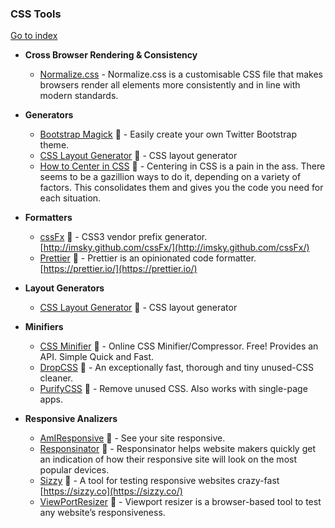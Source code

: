 ### CSS Tools
[Go to index](https://github.com/cdleon/awesome-front-end#index)

- **Cross Browser Rendering & Consistency**

  * [Normalize.css](https://github.com/necolas/normalize.css/) - Normalize.css is a customisable CSS file that makes browsers render all elements more consistently and in line with modern standards.

- **Generators**

  * [Bootstrap Magick](http://pikock.github.io/bootstrap-magic/app/index.html#!/editor) :gift_heart: - Easily create your own Twitter Bootstrap theme.
  * [CSS Layout Generator](http://csslayoutgenerator.com/) :gift_heart: - CSS layout generator
  * [How to Center in CSS](http://howtocenterincss.com/) :gift_heart: - Centering in CSS is a pain in the ass. There seems to be a gazillion ways to do it, depending on a variety of factors. This consolidates them and gives you the code you need for each situation.

- **Formatters**

  * [cssFx](https://github.com/imsky/cssFx) :gift_heart: - CSS3 vendor prefix generator. [http://imsky.github.com/cssFx/](http://imsky.github.com/cssFx/)
  * [Prettier](https://github.com/prettier/prettier) :gift_heart: - Prettier is an opinionated code formatter. [https://prettier.io/](https://prettier.io/)

- **Layout Generators**

  * [CSS Layout Generator](http://csslayoutgenerator.com/) :gift_heart: - CSS layout generator

- **Minifiers**

  * [CSS Minifier](http://cssminifier.com/) :gift_heart: - Online CSS Minifier/Compressor. Free! Provides an API. Simple Quick and Fast.
  * [DropCSS](https://github.com/leeoniya/dropcss) :gift_heart: - An exceptionally fast, thorough and tiny unused-CSS cleaner.
  * [PurifyCSS](https://github.com/purifycss/purifycss) :gift_heart: - Remove unused CSS. Also works with single-page apps.

- **Responsive Analizers**

  * [AmIResponsive](http://ami.responsivedesign.is/) :gift_heart: - See your site responsive.
  * [Responsinator](http://www.responsinator.com/) :gift_heart: - Responsinator helps website makers quickly get an indication of how their responsive site will look on the most popular devices.
  * [Sizzy](https://github.com/kitze/sizzy) :gift_heart: - A tool for testing responsive websites crazy-fast [https://sizzy.co](https://sizzy.co/)
  * [ViewPortResizer](http://lab.maltewassermann.com/viewport-resizer/) :gift_heart: - Viewport resizer is a browser-based tool to test any website’s responsiveness.
